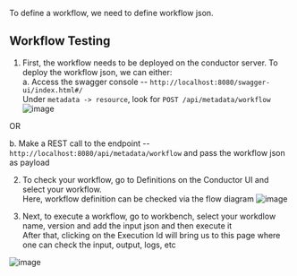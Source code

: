 To define a workflow, we need to define workflow json.


## Workflow Testing


1. First, the workflow needs to be deployed on the conductor server. To deploy the workflow json, we can either: <br>
  a. Access the swagger console -- `http://localhost:8080/swagger-ui/index.html#/`  <br>
      Under `metadata -> resource`, look for `POST /api/metadata/workflow`
     ![image](https://github.com/anushkadeshpande/conductor/assets/53345232/635b144e-f4c3-4796-bb06-5ebebd34e230)

OR

   b. Make a REST call to the endpoint -- `http://localhost:8080/api/metadata/workflow` and pass the workflow json as payload


2. To check your workflow, go to Definitions on the Conductor UI and select your workflow. <br>
Here, workflow definition can be checked via the flow diagram
![image](https://github.com/anushkadeshpande/conductor/assets/53345232/7b809423-f0b6-44c8-809b-5465b936bd1a)

3. Next, to execute a workflow, go to workbench, select your workdlow name, version and add the input json and then execute it <br>
After that, clicking on the Execution Id will bring us to this page where one can check the input, output, logs, etc

![image](https://github.com/anushkadeshpande/conductor/assets/53345232/bce0b184-fd5a-48a3-98e2-1ba8c50c6982)


